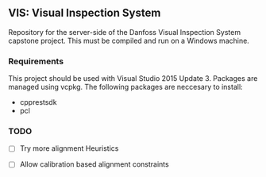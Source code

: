 ## VIS: Visual Inspection System

Repository for the server-side of the Danfoss Visual Inspection System capstone
project. This must be compiled and run on a Windows machine.

### Requirements 

This project should be used with Visual Studio 2015 Update 3. Packages are
managed using vcpkg. The following packages are neccesary to install:

- cpprestsdk
- pcl

### TODO

- [ ] Try more alignment Heuristics
- [ ] Allow calibration based alignment constraints

